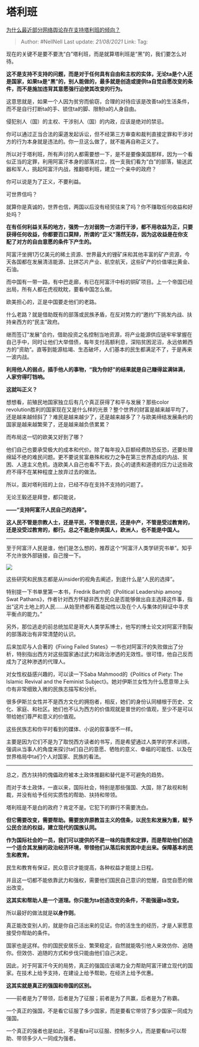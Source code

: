 # 塔利班
[为什么最近部分网络舆论存在支持塔利班的倾向？](https://www.zhihu.com/question/471900217/answer/2069438838)

> Author: #NellNell 
> Last update: *21/08/2021* 
> Link:
> Tag: 
  
现在的关键不是要不要洗“白”塔利班，而是就算塔利班是“黑”的，我们要怎么对待。

**这不是支持不支持的问题，而是对于任何具有自由和主权的实体，无论ta是个人还是国家，如果ta是“黑”的，别人能做的，最多就是创造或提供ta自觉自愿改变的条件，而不是施加违背其意愿强行迫使其改变的行为。**

这意思就是，如果一个人因为贫穷而偷窃，合理的对待应该是改善ta的生活条件，而不是自行打断ta的手、锁住ta的脚、限制ta的人身自由。

侵犯别人（国）的主权、干涉别人（国）的内政，应该是绝对的禁忌。

你可以通过正当合法的渠道发起诉讼，但不经第三方审查和裁判直接定罪和干涉对方的行为本身就是违法的。你一旦这么做了，就不能再自称正义了。

所以对于塔利班，所有声讨的人都需要想一下，是不是要像美国那样，因为一个看似正当的定罪，利用阿富汗本身的部落对立，找一支我们看为“白”的部落，输送武器和军人，挑起阿富汗内战，推翻塔利班，建立一个亲中的政府？

你可以说是为了正义，不要利益。

可世界信吗？

就算你是真诚的，世界也信，两国以后没有经贸往来了吗？你不赚取任何收益和好处吗？

**在有任何利益关系的地方，强势一方对弱势一方进行干涉，都不用收益为正，只要获得任何收益，你都要百口莫辩，所谓的“正义”荡然无存，因为这收益是在你支配了对方的自由意愿的条件下产生的。**

阿富汗坐拥1万亿美元的稀土资源、世界最大的锂矿床和其他丰富的矿产资源，今天各国都在发展清洁能源、比拼芯片产业、航空航天，这些矿产的价值堪比黄金、石油。

而中国有一带一路，有中巴走廊，有已在阿富汗中标的铜矿项目。上一个帝国已经出局，所有人都在虎视眈眈，要看中国怎么做。

欧美担心的，正是中国要走他们的老路。

什么老路？就是借助既有的部落或民族矛盾，在反对势力的“邀约”下挑发内战、扶持亲西方的“民主”政府。

继而签订“发展”合约，借助投资之名控制当地资源，将产业能源供应链牢牢掌握在自己手中，同时让他们大举借债，每年支付高额利息，深陷贫困泥沼，永远依赖西方的“资助“。直等到能源枯竭、生态破坏，人们基本的民生都满足不了，于是再来一波内战。

**利用他人的弱点，插手他人的事物，“我为你好”的结果就是自己赚得盆满钵满，人家穷得叮铛响。**

**这就叫正义？**

想想看，前殖民地国家独立后有几个真正获得了和平与发展？那些color revolution胜利的国家现在又是什么样的光景？整个世界的财富是越来越平均了，还是越来越倾斜了？难民是越来越少了，还是越来越多了？与欧美缔结发展条约的国家是越来越繁荣了，还是越来越负债累累？

而布局这一切的欧美又好到了哪？

他们自己也要承受极大的成本和代价。除了每年投入巨额经费防恐反恐，还要处理绵延不绝的难民问题。更不要说贫富悬殊和权力之争在第三世界造成的内战、贫困、人道主义危机，连欧美人自己也看不下去，良心的谴责和道德的压力让这些政府不得不在某种程度上放弃过去的做法。

所以，面对塔利班的上台，已经不存在支持不支持的问题了。

无论王毅还是拜登，都只能说，

**——“支持阿富汗人民自己的选择”。**

**这人民不管是宗教人士，还是平民，不管是农民，还是中产，不管是受过教育的，还是没受过教育的，都行。总之不能是你美国人，欧洲人，也不能是中国人。**

---

至于阿富汗人民是谁，他们是怎么想的，推荐这个“阿富汗人类学研究书单”。知乎不允许放外部链接，自己搜一下。

![](https://pic1.zhimg.com/50/v2-11c17b3e1613927514f472b1f83e061c_720w.jpg?source=1940ef5c)

这些研究和民族志都是从insider的视角去阐述，到底什么是“人民的选择”。

特别提一下书单里第一本书，Fredrik Barth的《Political Leadership among Swat Pathans》，作者针对西方怀疑非西方民众是否能够做出自主选择这件事，指出“这片土地上的人民……从始至终都有着能动性以及在个人与集体的辩证中寻求平衡点的能力。”

另外，那位逃走的前总统加尼是哥大人类学系博士，他写的博士论文对阿富汗割裂的部落政治有非常清楚的认识。

后来加尼与人合著的《Fixing Failed States》一书也对阿富汗的失败做出了分析，特别指出西方对这些国家通过武力和政治渗透的无效性。很可惜，他自己反而成为了这种渗透的代理人。

对女性权益感兴趣的，可以读一下Saba Mahmood的《Politics of Piety: The Islamic Revival and the Feminist Subject》。她对伊斯兰女性为什么愿意带上头巾有非常细致入微的民族志描写和分析。

很多伊斯兰女性并不是西方文化的拥抱者，相反，她们的身份认同植根于历史、文化、家庭、和社区。她们也不认为西方的价值观就是普世的价值观，至少不是可以带给她们尊严和意义的价值观。

这些民族志和你平时看到的媒体、小说的叙事很不一样。

主要是因为它们不是为了取悦西方读者的书写，而是希望通过人类学的学术训练，强调从当事人的角度来探讨ta们自己的意愿、牺牲的意义、幸福的可能性、以及在世界格局中ta们个人对国家、民族的看法。

---

总之，西方扶持的傀儡政府被本土政体推翻和替代是不可避免的趋势。

而对于本土政体，一直以来，国际社会，特别是那些强国、大国，除了敌视和制裁，并没有给予任何实质性的帮助、扶持和带领。

塔利班是不是白的政府？肯定不是。它犯下的罪行不需要洗白。

**但它需要改变，需要帮助。需要放弃原教旨主义的信条，以民生和发展为重，赋予公民合法的权益，建立现代的国族认同。**

**作为国际社会的一员，我们可以提供的不是一味的指责和定罪，而是帮助他们创造一个适合其发展的政治经济环境，带领他们从落后和贫困中走出来。保障基本的民生和教育。**

民生和教育有保证，民众意识才能提高，各种权益才能提上日程。

并且这一切都不能依靠武力和强权，需要他们国民自己意识的觉醒，自觉自愿的做出改变。

**这其实和帮助人是一个道理。你只能为ta创造改变的条件，不能强逼ta改变。**

所以最好的做法就是**以身作则**。

真正能改变别人的，就是你自己活出来的见证。你的活生生的经历，才是人家愿意接受你帮助的条件。

国家也是这样。你的国民安居乐业、繁荣稳定，自然就能吸引他人来效仿你、追随你。但效仿、追随的方式和步伐只能由他们自己决定。

因此，对于阿富汗今天的局势，真正的强国应该竭力全力帮助阿富汗建立现代的国家。在技术上给予支持，在建设上给予帮助，在经济上给予优惠。

**这其实就是真正的强国和帝国的区别。**

——前者是为了带领，后者是为了征服；前者是为了共赢，后者是为了称霸。

一个真正的强国，不是看它征服了多少国家，而是要看它带领了多少国家一同成为强国。

一个真正的强者也是如此，不是看ta可以征服、控制多少人，而是要看ta可以帮助、带领多少人一同成为强者。
